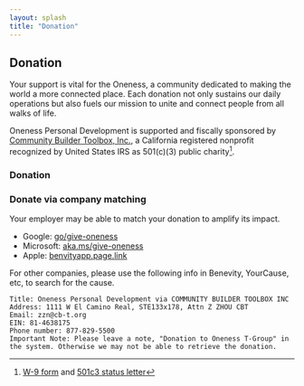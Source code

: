 ```yaml
---
layout: splash
title: "Donation"
---
```

## Donation

Your support is vital for the Oneness, a community dedicated to making the world a more connected place. Each donation not only sustains our daily operations but also fuels our mission to unite and connect people from all walks of life. 

Oneness Personal Development is supported and fiscally sponsored by [Community Builder Toolbox, Inc.](https://cb-t.org/), a California registered nonprofit recognized by United States IRS as 501(c)(3) public charity[^1].


### Donation

<givebutter-widget id="gKAVDj"></givebutter-widget>


### Donate via company matching

Your employer may be able to match your donation to amplify its impact.

- Google: [go/give-oneness](https://go/give-oneness)
- Microsoft: [aka.ms/give-oneness](https://aka.ms/give-oneness)
- Apple: [benvityapp.page.link](https://benevityapp.page.link/zJJstbuCBiMBRNPb9)

For other companies, please use the following info in Benevity, YourCause, etc, to search for the cause. 

    Title: Oneness Personal Development via COMMUNITY BUILDER TOOLBOX INC
    Address: 1111 W El Camino Real, STE133x178, Attn Z ZHOU CBT
    Email: zzn@cb-t.org 
    EIN: 81-4638175 
    Phone number: 877-829-5500
    Important Note: Please leave a note, "Donation to Oneness T-Group" in the system. Otherwise we may not be able to retrieve the donation.


[^1]: [W-9 form](https://www.cb-t.org/files/2019-W9.pdf) and [501c3 status letter](https://www.cb-t.org/files/501c3-letter-2019.pdf)
